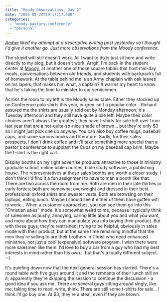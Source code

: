 ```yaml
---
title: "Moody Observations, Day 2"
date: "2005-05-24T19:17:17.000"
categories: 
  - "moody-pastors-conference"
  - "personal"
---
```


_[Amber](http://www.xanga.com/home.aspx?user=amburgler7) liked my attempt at a descriptive writing post yesterday so I thought I'd give it another go. Just more observations from the Moody conference._

The stupid wifi still doesn't work. All I want to do is just sit here and write directly to my blog, but it doesn't work. Arrgh. I'm back in the student center at [Moody](http://www.moody.edu), at another one of those square tables that host mid-day meals, conversations between old friends, and students with backpacks full of homework. At the table behind me is an Army chaplain with oak leaves on his lapels, that makes him what, a captain? It warms my heart to know that he's taking the time to minister to our servicemen.

Across the room to my left is the Moody sales table. Either they stocked up on Conference polo shirts this year, or grey isn't a popular color - Richard assured me the shirts are usually sold out by Monday afternoon; it's Tuesday afternoon and they still have quite a pile left. Maybe their color choices aren't always the greatest; they have t-shirts for sale left over from last year that are a not-quite-so-nice shade of brown... but they're only $3 so I might just pick one up anyway. You can also buy coffee mugs, baseball caps, and some various books and literature. Sadly, for their sales prospects, I don't drink coffee and it'll take something more special than a pastor's conference to supplant the Cubs on my baseball cap brim. Maybe the t-shirt is the right call.

Display booths on my right advertise products attractive to those in ministry: graduate school, online bible courses, bible study software, a publishing house. The representatives at these sales booths are worth a closer study. I don't think I'd find it a fun assignment to have to man a booth like that. There are two across the room from me. Both are men in their late thirties or early forties; both are somewhat overweight and dressed in their best professional oxford shirts and sweater vests. Both are browsing on their laptops, eating lunch. Maybe I should see if either of them have gotten wifi to work... When a customer approaches, you can see them go into this "Christian sales" mode. It's somewhat weird to me, because I typically think of salesmen as pushy, annoying, caring little about you and what you want, and more about how they can manipulate you into buying their product. But with these guys, they're restrained, trying to be helpful, obviously in sales mode with their product, but at the same time remaining mindful that the men they're selling to are their brothers in Christ who need enhanced ministries, not just a cool (expensive) software program. I wish there were more salesmen like them. I'd love to buy a car from a guy who had my best interests in mind rather than his own... but that's a totally different subject. :-)

It's quieting down now that the next general session has started. There's a round table with five guys around it and the remnants of their lunch still on it; apparently they're skipping the session to continue the discussion - a good idea if you ask me. There are several guys sitting around singly, like me, taking time to read, write, think. There are still some t-shirts for sale... I think I'll go buy one. At $3, they're a steal, even if they are brown.
